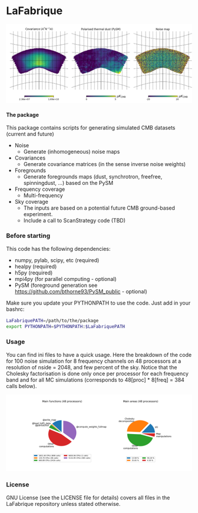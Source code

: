 LaFabrique
==

![ScreenShot](https://github.com/JulienPeloton/LaFabrique/blob/master/additional_files/outputs.png)

#### The package
This package contains scripts for generating simulated CMB datasets (current and future)
* Noise
    * Generate (inhomogeneous) noise maps
* Covariances
    * Generate covariance matrices (in the sense inverse noise weights)
* Foregrounds
    * Generate foregrounds maps (dust, synchrotron, freefree, spinningdust, ...) based on the PySM
* Frequency coverage
    * Multi-frequency
* Sky coverage
    * The inputs are based on a potential future CMB ground-based experiment.
    * Include a call to ScanStrategy code (TBD)

### Before starting
This code has the following dependencies:
* numpy, pylab, scipy, etc (required)
* healpy (required)
* h5py (required)
* mpi4py (for parallel computing - optional)
* PySM (foreground generation see https://github.com/bthorne93/PySM_public - optional)

Make sure you update your PYTHONPATH to use the code.
Just add in your bashrc:
```bash
LaFabriquePATH=/path/to/the/package
export PYTHONPATH=$PYTHONPATH:$LaFabriquePATH
```

### Usage
You can find ini files to have a quick usage.
Here the breakdown of the code for 100 noise simulation for 8 frequency channels on 48 processors
at a resolution of nside = 2048, and few percent of the sky. Notice that the
Cholesky factorisation  is done only once per processor for each frequency band and
for all MC simulations (corresponds to 48[proc] * 8[freq] = 384 calls below).

![ScreenShot](https://github.com/JulienPeloton/LaFabrique/blob/master/additional_files/perf_100MC_nside2048.png)

### License
GNU License (see the LICENSE file for details) covers all files
in the LaFabrique repository unless stated otherwise.
